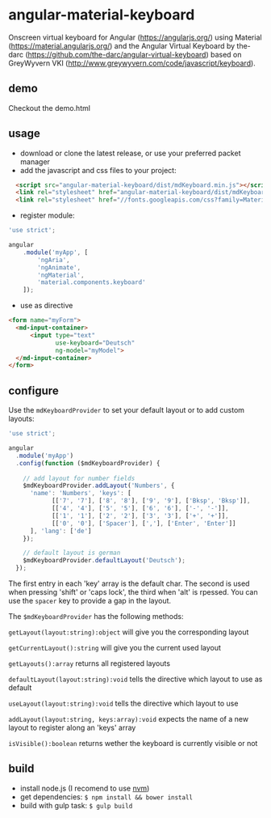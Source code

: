 # angular-material-keyboard
Onscreen virtual keyboard for Angular (https://angularjs.org/) using Material (https://material.angularjs.org/) and the Angular Virtual Keyboard by the-darc (https://github.com/the-darc/angular-virtual-keyboard) based on GreyWyvern VKI (http://www.greywyvern.com/code/javascript/keyboard).

## demo
Checkout the demo.html

## usage
* download or clone the latest release, or use your preferred packet manager
* add the javascript and css files to your project:
```html
  <script src="angular-material-keyboard/dist/mdKeyboard.min.js"></script>
  <link rel="stylesheet" href="angular-material-keyboard/dist/mdKeyboard.css">
  <link rel="stylesheet" href="//fonts.googleapis.com/css?family=Material+Icons">
```
* register module:
```javascript
'use strict';

angular
    .module('myApp', [
        'ngAria',
        'ngAnimate',
        'ngMaterial',
        'material.components.keyboard'
    ]);
```
* use as directive
```html
<form name="myForm">
  <md-input-container>
      <input type="text"
             use-keyboard="Deutsch"
             ng-model="myModel">
  </md-input-container>
</form>
```

## configure
Use the `mdKeyboardProvider` to set your default layout or to add custom layouts:
```javascript
'use strict';

angular
  .module('myApp')
  .config(function ($mdKeyboardProvider) {
  
    // add layout for number fields
    $mdKeyboardProvider.addLayout('Numbers', {
      'name': 'Numbers', 'keys': [
            [['7', '7'], ['8', '8'], ['9', '9'], ['Bksp', 'Bksp']],
            [['4', '4'], ['5', '5'], ['6', '6'], ['-', '-']],
            [['1', '1'], ['2', '2'], ['3', '3'], ['+', '+']],
            [['0', '0'], ['Spacer'], [','], ['Enter', 'Enter']]
      ], 'lang': ['de']
    });

    // default layout is german
    $mdKeyboardProvider.defaultLayout('Deutsch');
  });
```
The first entry in each 'key' array is the default char. The second is used when pressing 'shift' or 'caps lock', the third when 'alt' is rpessed.
You can use the `spacer` key to provide a gap in the layout.

The `$mdKeyboardProvider` has the following methods:

`getLayout(layout:string):object` will give you the corresponding layout

`getCurrentLayout():string` will give you the current used layout

`getLayouts():array` returns all registered layouts

`defaultLayout(layout:string):void` tells the directive which layout to use as default

`useLayout(layout:string):void` tells the directive which layout to use

`addLayout(layout:string, keys:array):void` expects the name of a new layout to register along an 'keys' array

`isVisible():boolean` returns wether the keyboard is currently visible or not

## build
* install node.js (I recomend to use [nvm](https://github.com/creationix/nvm))
* get dependencies: `$ npm install && bower install`
* build with gulp task: `$ gulp build`
